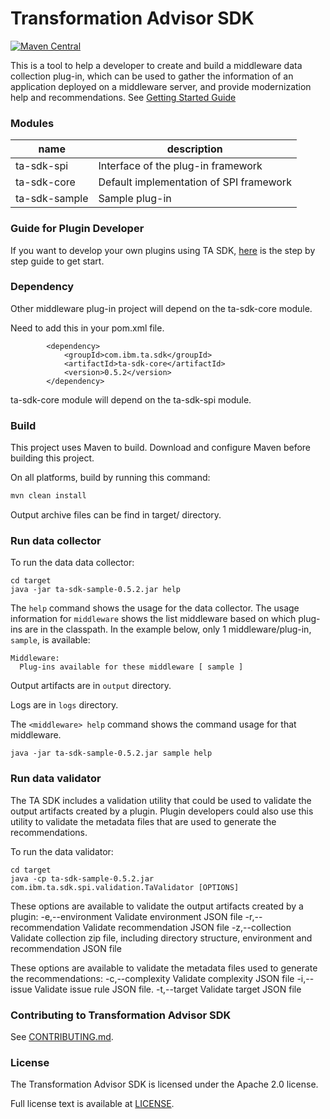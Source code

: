 # Transformation Advisor SDK

[![Maven Central](https://maven-badges.herokuapp.com/maven-central/com.ibm.ta.sdk/ta-sdk/badge.svg)](https://maven-badges.herokuapp.com/maven-central/com.ibm.ta.sdk/ta-sdk)

This is a tool to help a developer to create and build a middleware data collection plug-in, which can be used to gather the information of an application deployed on a middleware server, and provide modernization help and recommendations.  See [Getting Started Guide](docs/GettingStarted.md)

### Modules

name| description
--- | ---
ta-sdk-spi | Interface of the plug-in framework
ta-sdk-core | Default implementation of SPI framework
ta-sdk-sample | Sample plug-in

### Guide for Plugin Developer
If you want to develop your own plugins using TA SDK,  [here](https://github.com/IBM/transformation-advisor-sdk/wiki/Transformation-Advisor-SDK-Plugin-Developer-Guide) is the step by step guide to get start.

### Dependency
Other middleware plug-in project will depend on the ta-sdk-core module.

Need to add this in your pom.xml file.
```
        <dependency>
            <groupId>com.ibm.ta.sdk</groupId>
            <artifactId>ta-sdk-core</artifactId>
            <version>0.5.2</version>
        </dependency>
```
ta-sdk-core module will depend on the ta-sdk-spi module.

### Build
This project uses Maven to build. Download and configure Maven before building this project.

On all platforms, build by running this command:
```bash
mvn clean install
```
Output archive files can be find in target/ directory.

### Run data collector
To run the data data collector:
```
cd target
java -jar ta-sdk-sample-0.5.2.jar help
```

The `help` command shows the usage for the data collector. The usage information for `middleware` shows the list
middleware based on which plug-ins are in the classpath. In the example below, only 1 middleware/plug-in, `sample`, 
is available:
```
Middleware:
  Plug-ins available for these middleware [ sample ]
```

Output artifacts are in `output` directory.

Logs are in `logs` directory.

The `<middleware> help` command shows the command usage for that middleware.
```
java -jar ta-sdk-sample-0.5.2.jar sample help
```

### Run data validator
The TA SDK includes a validation utility that could be used to validate the output artifacts created by a 
plugin. Plugin developers could also use this utility to validate the metadata files that are used to generate 
the recommendations.

To run the data validator:
```
cd target
java -cp ta-sdk-sample-0.5.2.jar com.ibm.ta.sdk.spi.validation.TaValidator [OPTIONS]
```

These options are available to validate the output artifacts created by a plugin:
 -e,--environment <arg>      Validate environment JSON file
 -r,--recommendation <arg>   Validate recommendation JSON file
 -z,--collection <arg>       Validate collection zip file, including directory structure, environment and 
recommendation JSON file


These options are available to validate the metadata files used to generate the recommendations:
 -c,--complexity <arg>       Validate complexity JSON file
 -i,--issue <arg>            Validate issue rule JSON file.
 -t,--target <arg>           Validate target JSON file
 

### Contributing to Transformation Advisor SDK
See [CONTRIBUTING.md](CONTRIBUTING.md).

### License
The Transformation Advisor SDK is licensed under the Apache 2.0 license. 

Full license text is available at [LICENSE](./LICENSE).
